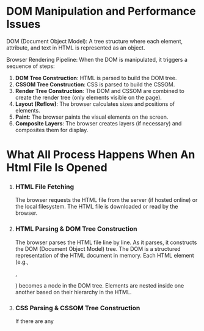 # DOM Manipulation and Performance Issues

DOM (Document Object Model): A tree structure where each element, attribute, and text in HTML is represented as an object.

Browser Rendering Pipeline: When the DOM is manipulated, it triggers a sequence of steps:

1. **DOM Tree Construction**: HTML is parsed to build the DOM tree.
2. **CSSOM Tree Construction**: CSS is parsed to build the CSSOM.
3. **Render Tree Construction**: The DOM and CSSOM are combined to create the render tree (only elements visible on the page).
4. **Layout (Reflow)**: The browser calculates sizes and positions of elements.
5. **Paint**: The browser paints the visual elements on the screen.
6. **Composite Layers**: The browser creates layers (if necessary) and composites them for display.

# What All Process Happens When An Html File Is Opened

1. ### HTML File Fetching

   The browser requests the HTML file from the server (if hosted online) or the local filesystem.
   The HTML file is downloaded or read by the browser.

2. ### HTML Parsing & DOM Tree Construction

   The browser parses the HTML file line by line.
   As it parses, it constructs the DOM (Document Object Model) tree. The DOM is a structured representation of the HTML document in memory.
   Each HTML element (e.g., <div>, <p>) becomes a node in the DOM tree.
   Elements are nested inside one another based on their hierarchy in the HTML.

3. ### CSS Parsing & CSSOM Tree Construction

   If there are any <style> tags or external CSS files linked, the browser fetches and parses the CSS.
   The parsed CSS is used to create the CSSOM (CSS Object Model), a tree structure similar to the DOM but for styles.
   CSS rules are matched to corresponding DOM elements.

4. ### Render Tree Construction

   The browser combines the DOM and CSSOM to create the Render Tree.
   The render tree contains only the nodes that need to be rendered on the screen (e.g., elements with display: none are excluded).
   It associates visual information (like dimensions, color) with DOM nodes.

5. ### Layout (Reflow)

   The browser calculates the positions and sizes of all elements in the render tree.
   This is called layout or reflow.
   It ensures elements are placed correctly according to their styles (e.g., width, height, margin, etc.).

6. ### Paint

   Once the layout is calculated, the browser paints the pixels for each visible element on the screen.
   This is when actual content like text, images, and borders get drawn.

7. ### #Composite Layers

   If the page has complex elements (e.g., animations, 3D transforms), the browser creates layers for those parts.
   These layers are composited together to produce the final rendered page.

Once all these steps are complete, the web page becomes visible to you.

## Performance Cost:

Even small DOM changes can trigger expensive operations like reflow and repaint.

**Reflow**: A change in element size, position, or visibility can affect the layout of the entire page.
**Repaint**: Changes to appearance (like color or text) require redrawing the affected part of the page.

In large, complex web pages, frequent updates to the DOM can lead to performance bottlenecks due to excessive reflows and repaints.

## What All Process Happend for Different Changes

1. ### DOM Manipulation

Changes to the structure or content of the DOM (e.g., adding, removing, or modifying elements).

Example Change:

Adding a new <div> element to the DOM using JavaScript:

```javascript
const newDiv = document.createElement("div");
document.body.appendChild(newDiv);
```

**Processes Triggered:**

- DOM Tree Update:
  The DOM tree gets updated to reflect the addition of the new element.

- Layout (Reflow):
  Since the structure has changed, the browser needs to recalculate the layout of the entire page, determining the new positions and sizes of elements. This is known as reflow.

- Paint:
  After the layout is recalculated, the browser paints the newly added element on the screen.

- Composite Layers (if needed):
  If the change involves complex transformations or animations, the browser may create additional composite layers.

2. ### Style Changes (CSS or Inline Styles)

Changes to the appearance of elements without modifying the DOM structure (e.g., changing the color, width, background).

Example Change:

Changing the background color of an element:

```javascript
const element = document.getElementById("myElement");
element.style.backgroundColor = "blue";
```

**Processes Triggered:**

- CSSOM Update:
  If the style change affects CSS rules, the CSSOM is updated.

- Layout (Reflow) (Sometimes):
  If the style change affects the size or position of elements (e.g., width, height, margin), the browser needs to reflow and recalculate the layout. For example, increasing the width of an element triggers a reflow.

- Paint:
  The browser paints the changes (e.g., the new background color).

No Composite Layers (unless there are complex visual effects involved).

3. ### Visual or Graphical Changes (No Layout Impact)

Some changes only affect the visual appearance of an element but don’t require recalculating layout positions (e.g., changing color, opacity, transform, box-shadow).

Example Change:

Changing the opacity of an element:

```javascript
const element = document.getElementById("myElement");
element.style.opacity = 0.5;
```

**Processes Triggered:**

- Paint:
  Since there’s no structural change to the DOM or layout, the browser only needs to repaint the element with the new visual style (e.g., semi-transparent appearance).

- No Reflow:
  Reflow isn’t required because the element’s size and position remain the same.

- Composite Layers:
  For properties like opacity, transform, or box-shadow, the browser often handles these using separate composite layers for better performance.

4. ### Content Changes (Text or Media)

Modifying the content of an element (e.g., changing text, updating an image source).

Example Change:

Changing the text of a paragraph element:

```javascript
const element = document.getElementById("myElement");
element.textContent = "New text content";
```

**Processes Triggered:**

- DOM Tree Update:
  The content within the node is updated in the DOM tree.

- Layout (Reflow) (Sometimes):
  If the new content changes the size of the element (e.g., longer text), the layout needs to be recalculated (reflow).

- Paint:
  The browser paints the updated content on the screen.

5. ### User-Triggered Changes (e.g., Input Fields, Scrolling)

   Changes caused by user interaction (e.g., typing in a text field, scrolling the page).

Example Change:

    A user types into an input field.

**Processes Triggered:**

    * DOM Tree Update (if necessary):
        If the content of the input field needs to be stored in the DOM, it may trigger an update.

    * No Layout (for text input):
        In most cases, typing in an input field doesn’t affect the layout unless the input box resizes.

    * Repaint (if necessary):
        The browser may repaint the updated content, especially in cases where the field visually changes (e.g., the cursor moves, characters are displayed).

# Wha is React?

An open source library for building user interfaces. React has a rich ecosystem and plays really well with other libraries and is more than well capable to build full filled libraries. IT is a project created and maintained by facebook.

Reach has a component based architecture. This lets you break down your application into small enacapsulated part which can then be composed to make more complex UI's.

**React is declarative** - Tell react what you want and React will build the actul UI

React can integrate with any of the application. A portion or complete or even an entire application itself.

## Components

A component represent a part of the user interface. Components are reusable. A component can have nested components.

### Component Types

Two types of component types

1. **Stateless Functional Component**

Functional components are literally JS functions. They return HTML which describes UI. Functinal components can ooptionally recieve an object of properties(props).

Eg:-

```jsx
function Welcome(props) {
  return <h1>Hello {props}</h1>;
}
////////////////////////////////////

const Welcome = () => <h1>Hello Vishwas</h1>;
```

2. **Stateful Class Component**

Class components are regular ES6 classes that extend the component class from the react library. They must contain a render method which inturn return HTML. Similar to functional componen class component can optionally recieve properties(props).

A class component can also maintain private internal state. In simple terms it can maintain some information which is private to that component and use that information to describe that component.

# Functional vs Class components

### Functional | Class

                                   |

- Simple functions | \* More feature rich
- Use Func components as much as | _ Miantain their own private data
  | which is state.
  possible | _ Complex UI logic
- Absenece of this keyword is an | _ Provide lifecycle hooks
  advantage | _ Stateful/ Smart/ Container
  | components
- Need to think of solution without|
  using state |
- Mainly responsible for the UI |

Eg:-

```jsx
class Welcome extends React.component {
  render() {
    return <h1>Hello, {this.props.name}</h1>;
  }
}
```

# What Happens When React Is Introduced

React introduces a layer of abstraction over the traditional DOM with concepts like the **Virtual DOM** and **React components**.

1. ### React Application Initialization

When you run a React app, the browser loads the HTML file (usually index.html), which has a root <div> element like:

```html
<div id="root"></div>
```

React’s JavaScript (usually index.js or app.js) is executed, which mounts the React components onto this root element.

2. ### Virtual DOM Creation (React Elements)

When a React component is rendered, it uses React.createElement (or JSX) to create a Virtual DOM representation.

React components return React Elements, which are lightweight, JavaScript objects representing the DOM structure in memory (virtual DOM). These objects contain:
Type of the element (e.g., 'div', 'h1').
Properties (e.g., attributes like className, id).
Children (nested elements or components).

**Example of React Element creation:**

```javascript
React.createElement("h1", null, "Hello World");
```

When JSX is used, it gets compiled into React.createElement calls behind the scenes.

3. ### Initial Virtual DOM Comparison

- React uses a Virtual DOM to keep track of changes in the UI.

- At first, React builds an initial Virtual DOM representation of your component tree.

- Nothing is rendered on the screen yet, as the Virtual DOM is just an in-memory structure.

4. ### Reconciliation: Diffing Virtual DOM with the Real DOM

- React compares the initial Virtual DOM with the real DOM.

  - Since this is the first render, the real DOM is empty (except the root <div id="root">), so React calculates what needs to be updated.

- React identifies that the real DOM needs to be populated with the elements described in the Virtual DOM.

5. ### Real DOM Update

- React then updates the real DOM based on the Virtual DOM.

  - React performs minimal operations on the real DOM, only rendering what’s necessary.

- The real DOM is now updated with the elements, and they are visible on the screen.

6. ### React State and Props Changes (Subsequent Renders)

- React components are dynamic because of state and props.

- When a component’s state or props change (e.g., due to user interaction, API calls), React re-renders that component.

**Here’s how React handles the changes:**

7. ### New Virtual DOM Creation

- Whenever a change occurs in the application, React creates a new Virtual DOM.

- React components re-run, producing an updated Virtual DOM structure.

8. ### Virtual DOM Diffing (Reconciliation)

- React compares the new Virtual DOM with the previous Virtual DOM.
- This process is called reconciliation.
  - It uses a diffing algorithm to identify which parts of the Virtual DOM have changed.

9. ### Batching and Efficient DOM Updates

- React batches changes to minimize updates to the real DOM.

- After diffing, React only updates the changed parts of the real DOM, instead of re-rendering the entire page.

  - This optimizes performance by avoiding unnecessary reflows and repaints.

10. ### Real DOM Update (Minimal)

- React then applies the minimal changes to the real DOM.

  - It might add, remove, or update specific DOM elements based on the new Virtual DOM.

11. ### React Component Lifecycle Methods

- During these updates, React invokes specific lifecycle methods (for class components) or hooks (for functional components with `useEffect`, `useState`) at different points in the render cycle.

  - For example, `componentDidMount` is called after the component is mounted, and `componentDidUpdate` is called after re-render.

# Virtual DOM and Performance Optimization

**Virtual DOM**: An in-memory representation of the real DOM used by frameworks like React to optimize performance.

## How It Works:

React updates the Virtual DOM first (in memory).
A **diffing algorithm** compares the old Virtual DOM with the new one to find the minimal set of changes.

Only the identified changes are applied to the real DOM.
Benefits:

Batching Updates: React batches multiple changes and applies them in a single operation, reducing the frequency of reflows and repaints.

**Efficient Diffing**: React updates only the parts of the DOM that actually changed.
Avoids Unnecessary DOM Manipulation: Changes happen in the Virtual DOM, limiting interaction with the real DOM.

# Virtual DOM in Practice

**In-memory Updates**: Instead of directly modifying the real DOM, React makes changes in memory first.
**Selective Updates**: Only the parts of the UI that are affected by changes are updated, not the entire DOM.
**Minimal Reflows/Repaints**: By avoiding frequent real DOM updates, React reduces the scope and number of layout recalculations and repaints.
**Reduced Complexity**: Virtual DOM is lightweight and much faster to manipulate compared to the real DOM.

## How Virtual DOM Solves Performance Issues

**Minimized DOM Interactions**: Directly manipulating the real DOM triggers expensive operations, but with the Virtual DOM, updates occur in memory first.
**Batching and Diffing**: Multiple updates are batched and then selectively applied, limiting the scope of reflows and repaints.
**Avoids Full Reflows**: React’s diffing algorithm identifies the exact changes and updates only those, avoiding recalculating layout for large portions of the page.
**Layered Optimization**: Modern browsers optimize rendering by splitting complex elements into layers. React minimizes the work needed to update these layers.

# Virtual DOM

Virtual DOM is a lightweight, in-memory representation of the real DOM.It is used by frameworks like React(and other libraries like vue.js) to optimize UI updates and improve performance. Instead of directly manipulating the real DOM, changes are made in the Virtual DOM first, avoiding costly operations like reflows and repaints.

## Key features

1. The Virtual DOM is a lightweight, in-memory copy of the actual DOM. It allows React to update the UI in memory first, rather than making changes directly to the real DOM every time something changes.

# Creating and nesting components

React apps are made out of **components**. A component is a piece of the UI (user interface) that has its own logic and appearance. A component can be as small as a button, or as large as an entire page.

**React components are JavaScript functions that return markup**

```jsx
function MyButton() {
  return <button>I'm a button </button>;
}
```

The component `MyButton` can nest it into another component:

```jsx
export default function MyApp() {
  return (
    <div>
      <h1>Welcome to my app</h1>
      <MyButton />
    </div>
  );
}
```

Note that react component(<MyButton />) always starts with a capital letter while html tags should be lower case.

# Writing markup with JSX

The markup syntax you’ve seen above is called JSX. It is optional, but most React projects use JSX for its convenience.

JSX is stricter than HTML. You have to close tags like <br />. Your component also can’t return multiple JSX tags. You have to wrap them into a shared parent, like a <div>...</div> or an empty <>...</> wrapper:

```jsx
function AboutPage() {
  return (
    <>
      <h1>About</h1>
      <p>
        Hello there.
        <br />
        How do you do?
      </p>
    </>
  );
}
```

# Adding Styles

In React, you specify a CSS class with `className`. It works the same way as the HTML `class` attribute

```jsx
<img className="avatar" />
```

in css file

```css
/* In your CSS */
.avatar {
  border-radius: 50%;
}
```

# Displaying data

JSX lets you put markup into JavaScript. Curly braces let you “escape back” into JavaScript so that you can embed some variable from your code and display it to the user. For example, this will display `user.name`

```jsx
return <h1>{user.name}</h1>;
```

A more complex expression inside the jsx curly braces like string concatenation:

```jsx
const user = {
  name: "Hedy Lmarr",
  imageUrl: "https://i.imgur.com/yXOvdOSs.jpg",
  imageSize: 90,
};

export default function Profile() {
  return (
    <>
      <h1>{user.name}</h1>
      <img
        className="avatar"
        src={user.imageUrl}
        alt={"Photo of" + user.name}
        style={{
          width: user.imageSize,
          height: user.imageSize,
        }}
      />
    </>
  );
}
```

# Responding to events

You can respond to events by declaring event handler functions inside your components:

```jsx
function MyButton() {
  function handleClick() {
    alert("You clicked me!");
  }

  return <button onClick={handleClick}>Click me</button>;
}
```

Notice how `onClick={handleClick}` has no parentheses at the end! Do not call the event handler function: you only need to pass it down. React will call your event handler when the user clicks the button.

# Updating the screen

Often, you’ll want your component to “remember” some information and display it. For example, maybe you want to count the number of times a button is clicked. To do this, add state to your component.

First, import `useState` from React:

```jsx
import { useState } from "react";
```

Now you can declare a state variable inside your component:

```jsx
function MyButton() {
  const [count, setCount] = useState(0);
  // ...
```

You’ll get two things from `useState`: the current state (`count`), and the function that lets you update it (`setCount`). You can give them any names, but the convention is to write `[something, setSomething]`.

The first time the button is displayed, `count` will be `0` because you passed 0 to `useState()`. When you want to change state, call `setCount()` and pass the new value to it. Clicking this button will increment the counter:

```jsx
function MyButton() {
  const [count, setCount] = useState(0);

  function handleClick() {
    setCount(count + 1);
  }

  return <button onClick={handleClick}>Clicked {count} times</button>;
}
```

React will call your component function again. This time, count will be 1. Then it will be 2. And so on.

**If you render the same component multiple times, each will get its own state. **

# Using Hooks

Functions starting with `use` are called Hooks. `useState` is a built-in Hook provided by React.

# JSX

JSX (JavaScript XML) is a syntax extension for JavaScript that allows you to write HTML-like code directly within JavaScript. It’s commonly used in React to describe what the UI should look like. SX is not required in React, but it makes it easier to visualize and structure the component tree in a more readable way.

Like this:

```jsx
const element = <h1>Hello, World!</h1>;
```

This is tranformed by Babel (or another compiler) into standard JS calls. JSX isn't a string or HTML—it produces React elements, which are plain JavaScript objects that React uses to build the actual DOM.

```
const element = React.createElement('h1', null, 'Hello, World!');
```

### Using React without JSX:

Each JSX element is a syntactic sugar for calling React.createElement. THat is you can write your components entirely in JavaScript without JSX:

```jsx
function MyComponent() {
  return React.createElement(
    "div",
    null,
    React.createElement("h1", null, "Welcome to React!"),
    React.createElement("p", null, "This is a component.")
  );
}
```

React.createElement("html tag", properties, child elemment)

Here React.createElement takes the arguments:

1. A string which specifies the Html tag to be rendered
2. Optional properties - object of key value pairs that will be applied to the element. Basicaly atributes for the element given inside an object. Unknown properties are ignored.
3. Child element

## Returning multiple JSX elements

If you're returning multiple JSX elements, they must be wrapped inside a parent element (like a <div>, <section>, or <Fragment>).

```jsx
return (
  <div>
    <h1>Hello, World!</h1>
    <p>This is JSX.</p>
  </div>
);
```

Alternatively, you can use <React.Fragment>...</> or <>...</> to avoid unnecessary wrapper elements(like the div here).

### differences provided by JSX

class -> className
for -> htmlFor
camelCase property naming convention

- onclick -> onClick
- tabindex -> tabIndex

# How JSX is Compiled

JSX is not valid JavaScript, so it needs to be transpiled into regular JavaScript before the browser can understand it.

Here's the steps:

1. **The JSX you write in your code**

Your code:

```jsx
const element = <h1>Hello, World!</h1>;
```

2. **Babel Transpilation**

Before the browser can understand JSX, a tool like Babel is used to transpile it into regular JavaScript.

It converts the above JSX elements into somthing like this:

```jsx
const element = React.createElement("h1", null, "Hello, World!");
```

The `React.createElement()` function is called to describe what the UI should look like. It creates a plain JavaScript object representing the element.

3. **JavaScript Execution**

The browser runs this JavaScript code, and React uses this information to build the **Virtual DOM** (Not familiar? Read about virtual dom above).

4. **React.createElement():**

Every JSX element gets compiled to a **React.createElement()** call. For example:

```jsx
<div>
  <h1>Hello</h1>
  <p>World</p>
</div>
```

which get's transpiled into:

```jsx
React.createElement(
  "div",
  null,
  React.createElement("h1", null, "Hello"),
  React.createElement("p", null, "World")
);
```

Here createElement function typically takes three arguments:-

`type` - type of element or component you want to create.

`props` - An object representing any attributes or properites you want to set on element (eg:- **className**, **onClick**, etc). **null** meaning there are no propes.

`children` - Content inside the element, which could be a text, other elements or an array of elements

The `createElement` function returns a plain JavaScript object that represents a React element. This object contains information about the element type, any props (attributes), and its children

```jsx
{
  type: 'h1',
  props: {
    children: 'Hello, World!'
  },
  key: null,
  ref: null
}
```

`type`: `'h1'` — The type of the DOM element to be created.

`props`: `{ children: 'Hello, World!' }` — Since there are no props passed (the second argument is `null`), React creates a default `props` object, with a `children` property set to `'Hello, World!'`.

`key` and `ref`: These are special properties used by React internally for managing lists of elements and component references. In this simple example, they are null.

### More consice example with multiple child elements

```jsx
React.createElement(
  "div",
  null,
  React.createElement("h1", null, "Hello"),
  React.createElement("p", null, "World")
);
```

which creates the following React element object:

```jsx
{
  type: 'div',
  props: {
    children: [
      {
        type: 'h1',
        props: { children: 'Hello' },
        key: null,
        ref: null
      },
      {
        type: 'p',
        props: { children: 'World' },
        key: null,
        ref: null
      }
    ]
  },
  key: null,
  ref: null
}
```

After `React.createElement()` builds this JavaScript object, React uses it internally during the rendering process to construct the **Virtual DOM**.

This object is **not the actual DOM node**, it’s just a **description** of what the DOM should look like (a **virtual representation**).

### What Does React Do with This Object?

1. **Virtual DOM Creation**:

The object returned by `React.createElement()` becomes part of React's **Virtual DOM**, a lightweight copy of the actual DOM that React maintains in memory.

This Virtual DOM is just JavaScript objects representing the structure of your UI.

2. **Reconciliation and Diffing**:

React uses the Virtual DOM to compare with previous versions of the UI. It determines what has changed by "diffing"(an algorith) the new Virtual DOM against the previous one.

3. **Updating the Real DOM**:

After React figures out the minimal changes needed (based on the Virtual DOM diffing), it efficiently updates the real DOM by making only the necessary changes.

# React's Rendering Process

Once the JavaScript (including the JSX-compiled code) is running, here's how React builds and updates the UI.

1. **Initial Rendering**

When react renders a component for the first time, it runs the components `render()` fundtion (or in function components, it just calls the function). Inside the render react returns a **React element**(a plain js object) describing what the DOM should look like. React builds the **Virtual DOM** based on these React elements.

2. **Virtual DOM**

React doesn't manipulate the real DOM directly because real DOM operations are expensive so it creattes a lighhtweight virtual copy of the real DOM in memory, where it keeps track of ehat the UI should look like.

3. **React DOM and React Fiber**

Reactt uses a system called **React Fiber**, an internal mechanism that manages the rendering updates. Fiber allows React to break rendering work into units, making update more efficient. When changes occur React compares the new Virtual DOM with the previous one. This is called **reconciliation**. It figues out the minimal set of changes needed to update the actual DOM by **diffing** the virtual DOM trees.

4. **Diffing Algorithm**

An efficient algorithm to compare the new Virtual DOM with the old one. This a;gortihm identifies changes and only update those parts in the real DOM. This avoids the need to ew-render the entire document, whch is inefficient.

5. **Real DOM Update**

React finds the minimal changes and update the real DOM
eg: if only one text node in a large list of elements changes, React will only update that specific text node, not the entire list.

6. **Commit Phase**

Once React has figured out which changes to make, it batches these updates and applies them to the real DOM during the `commit phase`. This is when the browser's `reflow` and `repaint` processes occur.

## Breifing on How React Builds the DOM

- JSX is compiled by Babel into React.`createElement()` calls.

- React creates a **Virtual DOM** from these calls.

- When updates happen (via state changes, prop updates, etc.), React uses a **diffing algorithm** to compare the new Virtual DOM with the old one.

- Only the necessary updates are applied to the real DOM, reducing the performance overhead.

- The Virtual DOM and React’s reconciliation process make updates faster and more efficient than direct DOM manipulation in vanilla JavaScript.

By handling DOM updates this way, React offers significant performance advantages, especially for **dynamic, complex user interfaces**.

# Webpack

Webpack is a powerful and popular module bundler for JavaScript applications. It takes various modules and assets (JavaScript, CSS, images, fonts, etc.) and combines them into one or more bundled files (or "chunks"). Webpack helps manage dependencies and optimizes the project for production by creating smaller, faster, and more efficient files.
React apps often use a lot of JavaScript modules, including custom components, libraries, and third-party dependencies. Each of these is typically written in separate files. Webpack bundles all of these modules together into one or more files that can be efficiently served to the browser.

**Without Webpack**: You would have to manually manage and load all the JavaScript files individually in the correct order, which is inefficient.

**With Webpack**: It intelligently bundles everything into as few files as possible to minimize HTTP requests, reducing load times.

# Commonly used library in React

## 1. Lodash

**Lodash** is a popular JavaScript utility library that provides a wide variety of functions to simplify common programming tasks such as array manipulation, object manipulation, and data transformation.

## 2. Axios

Axios is a promise-based HTTP client for JavaScript, which makes it easier to send requests to a server (e.g., GET, POST, PUT, DELETE) and handle the responses. It works both in the browser and Node.js, making it highly versatile.

Axios is popular in **React** for making API requests because it simplifies managing asynchronous operations, includes useful default configurations, and can be used with `useEffect` to fetch data in functional components.

## 3. Moment.js

Handle complex route structures with nested routes, rendering child routes within parent components.

**Moment.js** is a JavaScript library for parsing, validating, manipulating, and formatting dates and times. Although it is no longer under active development, it remains widely used in legacy codebases.

## 4. React Router

**React Router** is the standard routing library for React applications. It allows developers to create dynamic, single-page applications (SPAs) with multiple views, enabling navigation between components without reloading the page.

### Some features

- **Declarative Routing**: Define routes and the components associated with each route using JSX.

- **Nested Routes**: Handle complex route structures with nested routes, rendering child routes within parent components.

- **Dynamic Routing**: Supports URL parameters and dynamic routes for building more interactive and flexible navigation.

- **Hooks Support**: `useNavigate`, `useParams`, and `useLocation` hooks provide powerful access to navigation, route parameters, and URL details.

```jsx
import { BrowserRouter as Router, Routes, Route } from "react-router-dom";

function App() {
  return (
    <Router>
      <Routes>
        <Route path="/" element={<Home />} />
        <Route path="/about" element={<About />} />
        <Route path="/profile/:id" element={<UserProfile />} />{" "}
        {/* Dynamic Route */}
      </Routes>
    </Router>
  );
}
```

**State management: React state management is the process of managing a React component's state, which determines how the component appears and behaves. The component's current state is represented by the React state, which is subject to change over time because of user input, network requests, or other events.**

## 5. Redux / Zustand / Recoil

State management libraries are often needed in large React applications to manage global state. Here are a few common ones:

- **Redux**: A widely used state management library that helps manage complex state across large applications. It uses a single global store, with reducers and actions to update the state. Redux is powerful but can be overly complex for small apps.
  **Redux Toolkit**: A more modern and simplified approach to Redux, which includes built-in utilities like `createSlice`, `configureStore`, and `createAsyncThunk` to make the Redux process more efficient and developer-friendly.

**Zustand**: A lightweight and simple state management library that's gaining popularity for being easy to set up. It's more minimalistic than Redux but still effective for managing global state in React apps.

**Recoil**: A state management library developed by Facebook for React, offering a more flexible and granular approach to state compared to Redux. It integrates well with hooks and provides better support for managing asynchronous data.

```jsx
// Redux example

// Define a slice in Redux Toolkit
import { createSlice } from "@reduxjs/toolkit";

const counterSlice = createSlice({
  name: "counter",
  initialState: 0,
  reducers: {
    increment: (state) => state + 1,
    decrement: (state) => state - 1,
  },
});

export const { increment, decrement } = counterSlice.actions;
export default counterSlice.reducer;
```

## 6. Formik / React Hook Form

These libraries help with form management, validation, and handling form submissions in React apps.

- **Formik**: A popular library for building forms in React. It simplifies form validation, submission, and managing form state (e.g., touched fields, errors).

- **React Hook Form**: A lightweight form library that uses React hooks (`useForm`) to manage form states and validations. It’s praised for its minimalistic approach and fast performance.

```jsx
// with react hook

import { useForm } from "react-hook-form";

function MyForm() {
  const {
    register,
    handleSubmit,
    formState: { errors },
  } = useForm();

  const onSubmit = (data) => {
    console.log(data);
  };

  return (
    <form onSubmit={handleSubmit(onSubmit)}>
      <input {...register("name", { required: true })} />
      {errors.name && <span>This field is required</span>}
      <button type="submit">Submit</button>
    </form>
  );
}
```

## 7. Styled Components

**Styled Components** is a CSS-in-JS library that allows developers to write CSS code inside JavaScript components in a scoped and modular way. It enables dynamic styling and theming without relying on external stylesheets.

## 8. Jest and React Testing Library

Jest is a popular testing framework for JavaScript, and React Testing Library is built specifically to test React components. Together, they simplify writing unit and integration tests for React applications.

## 9. Framer Motion

Framer Motion is an animation library for React that makes it easy to animate components with fluid and customizable animations. It provides a declarative way to handle animations using props, and it integrates seamlessly with React’s JSX syntax.

## 10. SWR / React Query

These are data-fetching libraries designed to manage server state in React.

- **SWR**: A library developed by Vercel for remote data fetching. SWR stands for “stale-while-revalidate,” a cache invalidation strategy that allows fetching data while keeping the old one until the new data arrives.

- **React Query**: A robust data-fetching library that handles caching, synchronization, and background fetching, making it easier to work with server-side state.

# CLASS IN JS

In JavaScript, a class is a blueprint for creating objects with shared properties and methods. It allows you to define the structure and behavior of objects in a more organized and reusable way. class syntax was introduced in ES6 (ECMAScript 2015) and provides a cleaner, more intuitive way to implement object-oriented programming (OOP) principles.

### Key Uses of Classes in JS

1. **Object-Oriented Programming (OOP)**: Classes are foundational to object-oriented programming, which organizes code around objects, each representing a real-world entity or concept. By defining classes, you can create objects that encapsulate data (properties) and behavior (methods).

2. **Encapsulation**: A class allows you to bundle data and behavior into a single unit. This encapsulation makes it easier to manage the complexity of larger programs by keeping related functionality together.

```js
class Person {
  constructor(name, age) {
    this.name = name;
    this.age = age;
  }

  greet() {
    console.log(`Hello, my name is ${this.name}.`);
  }
}

const person1 = new Person("John", 30);
person1.greet(); // "Hello, my name is John."
```

3. **Inheritance**: Classes support inheritance, allowing you to create new classes based on existing ones. This is useful for creating more specific types of objects while reusing common functionality from a parent class.

```js
class Animal {
  constructor(name) {
    this.name = name;
  }

  speak() {
    console.log(`${this.name} makes a sound.`);
  }
}

class Dog extends Animal {
  speak() {
    console.log(`${this.name} barks.`);
  }
}

const dog = new Dog("Buddy");
dog.speak(); // "Buddy barks."
```

4. **Reusability**: Classes provide a way to define reusable structures. You can create multiple instances (objects) of a class, each with its own specific data, while sharing the same methods. This promotes code reuse and consistency.

```js
const person2 = new Person("Alice", 25);
const person3 = new Person("Bob", 40);

person2.greet(); // "Hello, my name is Alice."
person3.greet(); // "Hello, my name is Bob."
```

5. **Constructor Function Replacement**: Before ES6, JavaScript developers used constructor functions and prototypes for creating objects and inheritance. Classes provide a more straightforward and readable syntax for these concepts, but under the hood, they still use prototypes.

```js
// Pre-ES6 constructor function
function Car(model) {
  this.model = model;
}

Car.prototype.drive = function () {
  console.log(`${this.model} is driving.`);
};

const car1 = new Car("Tesla");
car1.drive(); // "Tesla is driving."
```

**The above example can be written using ES6 classes:**

```js
class Car {
  constructor(model) {
    this.model = model;
  }

  drive() {
    console.log(`${this.model} is driving.`);
  }
}

const car1 = new Car("Tesla");
car1.drive(); // "Tesla is driving."
```

6. **Static Methods**: Classes can define static methods, which are called on the class itself rather than on instances of the class. These are useful for utility functions that don’t need to interact with the instance's properties.

```js
class MathUtility {
  static add(a, b) {
    return a + b;
  }
}

console.log(MathUtility.add(5, 3)); // 8
```

7. **Getters and Setters**: JavaScript classes support getters and setters, which allow you to define custom behavior when accessing or modifying a property. This can be useful for validation or computed properties.

```js
class Rectangle {
  constructor(width, height) {
    this.width = width;
    this.height = height;
  }

  get area() {
    return this.width * this.height;
  }

  set width(value) {
    if (value <= 0) {
      console.log("Width must be greater than zero.");
    } else {
      this._width = value;
    }
  }

  get width() {
    return this._width;
  }
}

const rect = new Rectangle(5, 10);
console.log(rect.area); // 50
rect.width = -3; // "Width must be greater than zero."
```

# STATE

State is an object privately maintained in a component. State can influence what is rendered in browser. State can be changed within a component.

When using setState:

- Always make use of setState and never modify the state directly
- Code has to b executed after the statehas been updated? Place that code in the callback function which is the second argument to the setState method.
- When you have to update state based on the previous state value, pass in a function as an argument instead of the regular object.

**Old Method to set state:**

```jsx
import { Component } from "react";

class Message extends Component {
  constructor() {
    super();
    this.state = {
      message: "Welcome visitor",
    };
  }

  changeMessage() {
    this.setState({
      message: "Thank you for clicking",
    });
  }
  render() {
    return (
      <>
        <h1>{this.state.message}</h1>
        <button onClick={() => this.changeMessage()}>click me</button>
      </>
    );
  }
}

function App() {
  return (
    <div className="App">
      <Message />
    </div>
  );
}

export default App;
```

**Counter example:-**

```jsx
import React, { Component } from "react";

class Counter extends Component {
  constructor() {
    super();
    this.state = {
      count: 0,
    };
  }
  increment() {
    // this.setState(
    //   {
    //     count: this.state.count + 1,
    //   },
    //   () => {
    //     console.log(this.state.count); // This properly shows the updated value
    //   }
    // );
    // console.log(this.state.count); // This shows the value before the state value is set

    this.setState(
      (prevState, props) => ({
        count: prevState.count + 1,
      }),
      () => {
        console.log("Properly increase the value", this.state.count);
      }
    );
  }

  incrementFive() {
    this.increment();
    this.increment();
    this.increment();
    this.increment();
    this.increment();
  }

  render() {
    return (
      <div>
        <h1>Count - {this.state.count}</h1>
        <button onClick={() => this.increment()}>add</button>
        <button onClick={() => this.incrementFive()}>add 5</button>
      </div>
    );
  }
}

export default Counter;
```

# PROPS vs STATE

- Props gets passed to the component whereas state is managed within the component
- Props is passed form functional pararmeters while state are variables declared in the function body
- Props are immutable while state can be changed
- How both is used in
  - In functional components - Props: props - state: useState Hook
  - In class components - Props: this.props - state: this.state

# Binding Event Handler (class components)

The reason why we bind event handlers is because of how this keyword works in JS. In class components, the value of `this` in a method like `clickHandler` might not automatically refer to the component instance unless you bind it. If you don't bind `this`, `clickHandler` won't have the correct context when called as an event handler.

An example without binding

```js
import React, { Component } from "react";

class EventBind extends Component {
  constructor(props) {
    super(props);
    this.state = {
      message: "Hello",
    };
  }

  clickHandler() {
    this.setState({
      message: "Goodbye",
    });
  }

  render() {
    return (
      <div>
        <div>{this.state.message}</div>
        <button onClick={this.clickHandler}>Click</button> // when button is clicked
        it shows error saying this is undefined
      </div>
    );
  }
}
```

**First approach** is that it can be mitigated by binding the this keyword

```js
....
<button onClick={this.clickHandler.bind(this)}>Click</button>

....

```

Even though this works fine it causes every update to the component to re-render. This inturn will generate a brand new event handler on every render. It could be severe on large applications and component that contains nested children.

**The second approach** is to use arrow functions in the render method

```js
....
<button onClick={() => this.clickHandler()}>Click</button>

....

```

**Third approach** is the most used and the approach used in the official react documentation.

This approach deals with binding the event handler in the constructor as opposed to binding in the render method.

```js
....
constructor(props) {
    super(props);
    this.state = {
      message: "Hello",
    };

    this.clickHandler = this.clickHandler.bind(this);
  }

  clickHandler() {
    this.setState({
      message: "Goodbye",
    });
  }

....

<button onClick>{this.clickHandler}>Click</button>

```

**Final approach** is to use arrow function as a class property

```js
clickHandler = () => {
  this.setState({
    message: "Goodbye",
  });
};
```

# Methods as Props (Child component to parent component)

We use props for this. We pass in reference to a method as props to the child component.

**Parent Component**:

```js
import React, { Component } from "react";
import ChildComponent from "./ChildComponent";

export class ParentComponent extends Component {
  constructor(props) {
    super(props);

    this.state = {
      parentName: "Parent",
    };

    this.greetParent = this.greetParent.bind(this);
  }

  greetParent(childName) {
    alert(`Hello ${this.state.parentName} from ${childName}`);
  }
  render() {
    return (
      <div>
        <ChildComponent greetParent={this.greetParent} />
      </div>
    );
  }
}

export default ParentComponent;
```

**Child Component**

```js
import React from "rea ct";

function ChildComponent({ greetParent }) {
  return (
    <div>
      <button onClick={() => greetParent("child")}>GreetParent</button>
    </div>
  );
}

export default ChildComponent;
```

# Conditional Rendering

1. **if/else**

In React, you can use `if/else` statements to conditionally render different components or elements. However, you cannot directly use `if/else` inside JSX as JSX is only a syntactic sugar for function calls and object construction. Instead, you handle it before the `return` statement, or inside the render method of class components.

```jsx
function Greeting(props) {
  const isLoggedIn = props.isLoggedIn;

  if (isLoggedIn) {
    return <h1>Welcome back!</h1>;
  } else {
    return <h1>Please log in.</h1>;
  }
}

export default Greeting;
```

Useful for more complex conditional logic.

2. **Element variables**

You can use variables to store elements and conditionally assign them based on logic. Then, you can use that variable in the JSX.

```jsx
function Greeting(props) {
  const isLoggedIn = props.isLoggedIn;
  let message;

  if (isLoggedIn) {
    message = <h1>Welcome back!</h1>;
  } else {
    message = <h1>Please log in.</h1>;
  }

  return <div>{message}</div>;
}

export default Greeting;
```

3. **Ternary conditional operator**

The ternary operator is a more concise way to conditionally render elements. It works similarly to if/else but can be written inside the JSX itself. It's a single line, which makes it good for simpler conditions.

```jsx
function Greeting(props) {
  return (
    <div>
      {props.isLoggedIn ? <h1>Welcome back!</h1> : <h1>Please log in.</h1>}
    </div>
  );
}

export default Greeting;
```

Useful for simple conditinal rendering in a compact form. Typically used directly inside the JSX

4. **Short circuit operator**

The short-circuiting `&&` operator allows conditional rendering by only rendering an element if the condition is `true`. If the condition is `false`, React skips rendering the expression after `&&`.

```jsx
function Greeting(props) {
  return <div>{props.isLoggedIn && <h1>Welcome back!</h1>}</div>;
}

export default Greeting;
```

If props.isLoggedIn is true 'Welcome back!' is rendered otherwise nothing is rendered.

Useful for conditional rendering where only one outcome is needed (no else condition).

# Styling React Components

1. CSS stylesheets

You can style React components using traditional CSS stylesheets by importing the `.css` file into your component.

**How to use**:

- Create a regular CSS file.
- Import the CSS file into your component.
- Use the class names from the CSS file in your JSX elements.

CSS:

```css
/* styles.css */
.container {
  background-color: lightblue;
  padding: 20px;
}
```

JSX:

```jsx
// App.js
import "./styles.css";

function App() {
  return <div className="container">Hello, World!</div>;
}

export default App;
```

2. Inline styling

You can apply styles directly to elements using the style attribute, which accepts a JavaScript object. Each CSS property is written in camelCase.

**How to use:**

- Use the style attribute and pass an object.
- CamelCase is required for multi-word CSS properties (e.g., `backgroundColor` instead of `background-color`).

```jsx
function App() {
  const style = {
    backgroundColor: "lightblue",
    padding: "20px",
    color: "darkblue",
  };

  return <div style={style}>Hello, World!</div>;
}

export default App;
```

3. CSS Modules

CSS Modules allow you to scope your CSS to a particular component, preventing conflicts and ensuring that styles are applied only to the component where they are imported.

How to use:

- Create a CSS file with a `.module.css` extension.
- Import the CSS file as a module.
- Use the styles in the JSX by referencing the imported object.

CSS:

```css
/* styles.module.css */
.container {
  background-color: lightblue;
  padding: 20px;
}
```

JSX:

```jsx
import styles from "./styles.module.css";

function App() {
  return <div className={styles.container}>Hello, World!</div>;
}

export default App;
```

4. CSS in JS libraries

CSS-in-JS refers to a styling approach where CSS is written within JavaScript. Libraries like styled-components, Emotion, and JSS allow you to define your styles in JavaScript, offering features like dynamic styling based on props and scoped styles.

**How to use (example with styled-components):**

- Install the library (e.g., `npm install styled-components`).
- Use tagged template literals to define your styles inside your- JavaScript components.
- The styles are scoped to the component and can be dynamic based on props.

```jsx
import styled from "styled-components";

const Container = styled.div`
  background-color: lightblue;
  padding: 20px;
  color: ${(props) => (props.primary ? "white" : "darkblue")};
`;

function App() {
  return <Container primary>Hello, World!</Container>;
}

export default App;
```

# Form Handling (Controlled component)

In regular HTML for elements like input, text area etc are responsible on their own to handle the user input and update their respective values. But in react the form elements values are controlled by react. These are called **controlled components**.

So basically there are two types:

**Controlled and uncontrolled component**

1. A **controlled component** is a component where React controls and manages the state of the form elements. The form element's value is tied to the component's state, and any changes to the input are handled via event handlers that update the state. Here the input value is controlled by the state which is '**one-way data binding**'.

```jsx
import { useState } from "react";

function ControlledForm() {
  const [name, setName] = useState("");

  const handleChange = (e) => {
    setName(e.target.value); // Update state when input changes
  };

  const handleSubmit = (e) => {
    e.preventDefault();
    console.log(name);
  };

  return (
    <form onSubmit={handleSubmit}>
      <input type="text" value={name} onChange={handleChange} />
      <button type="submit">Submit</button>
    </form>
  );
}

export default ControlledForm;
```

Class example:

```jsx
import React, { Component } from "react";

class Form extends Component {
  constructor(props) {
    super(props);

    this.state = {
      text: "",
      comment: "",
      option: "React",
    };
  }

  handleUsernameChange = (event) => {
    this.setState({
      text: event.target.value,
    });
  };

  handleUserComment = (event) => {
    this.setState({
      comment: event.target.value,
    });
  };

  handleUserSelect = (event) => {
    this.setState({
      option: event.target.value,
    });
  };

  handleOnSubmit = (event) => {
    event.preventDefault();
    alert(`${this.state.text} ${this.state.comment} ${this.state.option}`);
  };

  render() {
    return (
      <form onSubmit={this.handleOnSubmit}>
        <input
          type="text"
          value={this.state.text}
          onChange={this.handleUsernameChange}
        />
        <textarea
          value={this.state.comment}
          onChange={this.handleUserComment}
        ></textarea>
        <h1>{this.state.text}</h1>
        <h1>{this.state.comment}</h1>
        <select value={this.state.option} onChange={this.handleUserSelect}>
          <option>React</option>
          <option>Vue</option>
          <option>Angular</option>
        </select>
        <button>submit</button>
      </form>
    );
  }
}

export default Form;
```

2. An **uncontrolled component** allows the form element to maintain its own internal state. In this case, React does not control the input value; instead, the DOM handles it. To access the value of the input, you typically use a `ref` to directly read from the DOM.

```jsx
import { useRef } from "react";

function UncontrolledForm() {
  const inputRef = useRef(null);

  const handleSubmit = (e) => {
    e.preventDefault();
    console.log(inputRef.current.value); // Access the DOM value via the ref
  };

  return (
    <form onSubmit={handleSubmit}>
      <input type="text" ref={inputRef} />
      <button type="submit">Submit</button>
    </form>
  );
}

export default UncontrolledForm;
```

### When to Use Each:

Controlled Components:

- When you need to handle form input validation, enforce specific behaviors, or control the input in real-time.
- When you need to manage the form state across multiple fields in a consistent and predictable way.
- When you're working with larger forms where you need React to track the state of each field.

Uncontrolled Components:

- When you only need the form data at the time of submission, and real-time tracking or validation isn’t required.
- For simple forms where using state for every input might add unnecessary complexity.
- When you want to quickly prototype or work with legacy code where form state is already managed by the DOM.

# Lifecycle Methods

When we create a component the component goes through several stages in its lifecycle. React provides us with build in methods that we can override at particular stages in the lifecycle.

Lifecycle methods on a class component:

we can mainly classify the methods in four phases:

1. **Mounting** - Called when an instance of a component is being created and inserted into the DOM. During this phase we have four methods here:

- constructors
- static method `getDerivedStateFromProps`
- `render`
- `componentDidMount`

2. **Updating** - Called when a component is being re-rendered as a result of changes to either its props or state. During this phase we have five methods:

- static method `getDerivedStateFromProps`
- `shouldComponentUpdate`
- `render`
- `getSnapshotBeforeUpdate`
- `componentDidUpdate`

3. **Unmounting** - Called when a component is being removed from the DOM. During this phase we have only one method:

- `componentWillUnmount`

4. **Error handling** - Called when there is an error during rendering, in a lifecyle method, or in the constructor of any child component. For error handling we have two methods"

- static method `getDerivedStateFromError`
- `componentDidCatch`

## Mounting Lifecycle Methods

These are methods which are called when an instance of a component is being created and inserted into the DOM. The order in which they are invoked

1. **Constructor**

- A special function that will get called whenever a new component is created
- Perfect for initializing state or binding the event handlers to the class instance
- you should never cause side effects. eg: HTTP requests , or making AJAX calls within the constructor
- You have to call the special function called super(props).
- Constructor is the only place where you are expected to change the state by directly overwriting `this.state` fields. In ohter scenarios you use `this.setState`

2. **static getDerivedStateFromProps( props, state )**

- When the state of the component depends on changes in props over time. In this scenario it sets the state.
- Do not cause any side effects

3. **Render()**

- Only required method in a class component
- Reads props & state and return JSX
- Do not change state or interact with DOM or make AJAX calls
- Children components lifecycle methods are also executed

3. **ComponentDidMount()**

- Called only once in a components lifecycle and invoked immediately after a component and its children components have been rendered to the DOM

- Prefect place to cause side effects. eg: Interact with DOM, perform AJAX calls to load data, etc

Child component:

```jsx
import React, { Component } from "react";

class LifeCycleB extends Component {
  constructor(props) {
    super(props);

    this.state = {
      name: "kenneth",
    };
    console.log("LifecycleB constructor");
  }

  static getDerivedStateFromProps(props, state) {
    console.log("LifecycleB getDerivedFromStateProps");
    return null;
  }

  componentDidMount() {
    console.log("LifecycleB componentDidMount");
  }

  render() {
    console.log("LifecycleB render");
    return <div>Lifecycle B</div>;
  }
}

export default LifeCycleB;
```

Parent component:

```jsx
import React, { Component } from "react";
import LifeCycleB from "./LifecycleB";

class LifeCycleA extends Component {
  constructor(props) {
    super(props);

    this.state = {
      name: "kenneth",
    };
    console.log("LifecycleA constructor");
  }

  static getDerivedStateFromProps(props, state) {
    console.log("LifecycleA getDerivedFromStateProps");
    return null;
  }

  componentDidMount() {
    console.log("LifecycleA componentDidMount");
  }

  render() {
    console.log("LifecycleA render");
    return (
      <div>
        <div>Lifecycle A</div>
        <LifeCycleB />
      </div>
    );
  }
}

export default LifeCycleA;

// Expected output: -

// LifecycleA constructor
// LifecycleA getDerivedFromStateProps
// LifecycleA render
// LifecycleB constructor
// LifecycleB getDerivedFromStateProps
// LifecycleB render
// LifecycleB componentDidMount
// LifecycleA componentDidMount
```

## Updating Lifecycle Methods

1. **static getDerivedStateFromProps( props, state )**

- Called everytime a component is re-rendered
- When the state of the component depends on changes in props over time. In this scenario it sets the state.
- Do not cause any side effects

2. **shouldComponentUpdate(nextProps, nextState)** - rarely used

- Dictates if the component should re-render or not (prevent the default behaviour of re-render when the component state or prop changes ). In this method you can compare the existing props and state values with the next props and state values and return true or false to let react know whether the component should update or not
- basically used for performance optimization
- Do not cause side effects

3. **render()**

- Only required method in a class component
- Reads props & state and return JSX
- Do not change state or interact with DOM or make AJAX calls
- Children components lifecycle methods are also executed

4. **getSnapshotBeforeUpdate(prevProps, prevState)** - rarely used

- Called right before the changes from the virtual DOM are to be reflected in the DOM
- Capture some information from the DOM. eg: You can read a user's scroll position and after the update to maintain that scroll position by performing some calculations
- Will either return null or return a value. Returned value will be passed as the third parameter to the next method

5. **componentDidUpdate(prevProps, prevState, snapshot)**

- Called after the render is finished in the re-render cycles. Guaranteed to be called only once in eachh re-render cycles.
- Can cause side effects

eg:-
**Child component**

```jsx
import React, { Component } from "react";

class LifeCycleB extends Component {
  constructor(props) {
    super(props);

    this.state = {
      name: "kenneth",
    };
    console.log("LifecycleB constructor");
  }

  static getDerivedStateFromProps(props, state) {
    console.log("LifecycleB getDerivedFromStateProps");
    return null;
  }

  componentDidMount() {
    console.log("LifecycleB componentDidMount");
  }

  shouldComponentUpdate() {
    console.log("LifecycleB shouldComponentUpdate");
    return true;
  }

  getSnapshotBeforeUpdate(prevProps, prevState) {
    console.log("LifecycleB getSnapshotBeforeUpdate");
    return null;
  }

  componentDidUpdate() {
    console.log("LifecycleB componentDidUpdate");
  }

  render() {
    console.log("LifecycleB render");
    return <div>Lifecycle B</div>;
  }
}

export default LifeCycleB;
```

**Parent component**

```jsx
import React, { Component } from "react";
import LifeCycleB from "./LifecycleB";

class LifeCycleA extends Component {
  constructor(props) {
    super(props);

    this.state = {
      name: "kenneth",
    };
    console.log("LifecycleA constructor");
  }

  static getDerivedStateFromProps(props, state) {
    console.log("LifecycleA getDerivedFromStateProps");
    return null;
  }

  componentDidMount() {
    console.log("LifecycleA componentDidMount");
  }

  shouldComponentUpdate() {
    console.log("LifecycleA shouldComponentUpdate");
    return true;
  }

  getSnapshotBeforeUpdate(prevProps, prevState) {
    console.log("LifecycleA getSnapshotBeforeUpdate");
    return null;
  }

  componentDidUpdate() {
    console.log("LifecycleA componentDidUpdate");
  }

  changeState = () => {
    this.setState({
      name: "Codevolution",
    });
  };

  render() {
    console.log("LifecycleA render");
    return (
      <div>
        <div>Lifecycle A</div>
        <button onClick={this.changeState}>Change state</button>
        <LifeCycleB />
      </div>
    );
  }
}

export default LifeCycleA;

// Expected output: -

// Before button click to change state

// LifecycleA constructor
// LifecycleA getDerivedFromStateProps
// LifecycleA render
// LifecycleB constructor
// LifecycleB getDerivedFromStateProps
// LifecycleB render
// LifecycleB componentDidMount
// LifecycleA componentDidMount

// After button click to change state

// LifecycleA getDerivedFromStateProps
// LifecycleA shouldComponentUpdate
// LifecycleA render
// LifecycleB getDerivedFromStateProps
// LifecycleB shouldComponentUpdate
// LifecycleB render
// LifecycleB getSnapshotBeforeUpdate
// LifecycleB componentDidUpdate
// LifecycleA componentDidUpdate
```

# Unmounting Phase Method

1. componentWillUnmount()

- Method is invoked immediately before a component is unmounted and destroyed.
- Can perform clean up tasks like cancelling any network requests, removing event handlers, cancelling any subsriptions and also invalidating timers
- Do not call the setState method because the component is never re-rendered after it has been unmounted

# Error Handling Phase Methods

Two methods are:-
**static `getDerivedStateFromError(error)` and `componentDidCatch(error, info)`** - Called when there is an error during rendering, in a lifecycle method, or in the constructor of any child component.

Runtime errors during rendering could put our application in a broken state. There react basically unmounts the whole react component tree. To catch errors anywhere in the component tree and display a fallback UI these **error boundaries** takes the spotlight.

**Error boundary** - A class component that implements either one or both of the lifecycle methods `getDerivedStateFromError` or `componentDidCatch` becomes an **error boundary**.

- The static method `getDerivedStateFromError` method is used to render a fallback UI after an error is thrown and the `componentDidCatch` method is used to log the error information.

**ErrorBoundary.js**

```js
import React, { Component } from "react";

class ErrorBoundary extends Component {
  constructor(props) {
    super(props);

    this.state = {
      hasError: false,
    };
  }

  static getDerivedStateFromError(error) {
    return {
      hasError: true,
    };
  }
  render() {
    if (this.state.hasError) {
      return <h1>Something went wrong</h1>;
    }
    return this.props.children;
  }
}

export default ErrorBoundary;
```

**A component that migh cause error**

```js
import React from "react";

function Hero({ heroName }) {
  if (heroName === "Joker") {
    throw new Error("Not a hero!");
  }
  return <div>{heroName}</div>;
}

export default Hero;
```

**App.js**

```jsx
import React from "react";
import "./App.css";
import Hero from "./Hero";
import ErrorBoundary from "./ErrorBoundary";

function App() {
  return (
    // By wrapping it on induvidual component the error UI is only shown if there is an error on that component
    <React.Fragment>
      <ErrorBoundary>
        <Hero heroName={"Batman"} />
      </ErrorBoundary>
      <ErrorBoundary>
        <Hero heroName={"Superman"} />
      </ErrorBoundary>
      <ErrorBoundary>
        <Hero heroName={"Joker"} /> {/* This doesn't cause an error */}
      </ErrorBoundary>
    </React.Fragment>
  );
}

export default App;
```

`componentDidCatch()` accepts two parameters (error, info). With it we can log the information related that error to the console if it catches an error.

**Note**
These methods do not catch errors inside eventHandlers. Use regular `try...catch` for eventHandlers

# React Fragments

React fragment lets you wrap the elements. You can use this instead of div as react can only return single element which enclose the child elements. Used with <React.Fragment></React.Fragment> or <></>. With <React.Fragment> you can only pass key and children props inside fragments.

# Pure components

A Pure Component in React is a class component that implements `shouldComponentUpdate()` with a shallow comparison of props and state. It helps optimize rendering by preventing unnecessary re-renders if the component's input props and state haven't changed. That is **pure component is only re-rendered if the shallow comparison indicates that there is a difference between shallow comparison of prevState or prevProp with the currentState or currentProp**. Helps with performance by preventing unnecessary re-renders.

```jsx
import React, { PureComponent } from "react";

class Person extends PureComponent {
  render() {
    console.log("Person component rendered");
    const { name, age } = this.props;
    return (
      <div>
        <h1>{name}</h1>
        <p>Age: {age}</p>
      </div>
    );
  }
}

export default Person;
```

## Regular component vs Pure component

- A regular component does not implement `shouldComponentUpdate()` method and always return true by default while a pure component on the other hand implement `shouldComponentUpdate()` with a shallow props and state comparison.

# HOC (Higher Order Component)

A **Higher-Order Component (HOC)** in React is a function that takes a component as input and returns a new component with enhanced functionality. It's a design pattern for reusing component logic across multiple components.

Higher-Order Component shares common functionality between components

`const EnhancedComponent = higherOrderComponent(originalComponent)`

**Simple implemntation example**

```js
function withExtraProps(WrappedComponent) {
  return function EnhancedComponent(props) {
    return <WrappedComponent {...props} newProp="extra data" />;
  };
}
```

**Example:**

**With class components:**

HOC counter class:-

```js
import React, { Component } from "react";

const withCounter = (WrappedComponent) => {
  class NewComponent extends Component {
    constructor(props) {
      super(props);

      this.state = {
        count: 0,
      };
    }

    incrementCount = () => {
      this.setState((prevState) => {
        return { count: prevState.count + 1 };
      });
    };

    render() {
      return (
        <WrappedComponent
          count={this.state.count}
          incrementCount={this.incrementCount}
          {...this.props} {/* Passing remaining props if any in the parent as props passed from parent to other component which is wrapped by this HOC is passed to HOC itself */}
        />
      );
    }
  }
  return NewComponent;
};

export default withCounter;
```

Note: You can use different outputs based on the child from the HOC by passing another parameter other to the HOC. eg: `const withCounter = (WrappedComponent, increaseNum) => {...this.setState({count +=  increaseNum})`

```js
import React, { Component } from "react";
import withCounter from "./withCounter";

export class ClickCounter extends Component {
  render() {
    const { count, incrementCount } = this.props;
    return <button onClick={incrementCount}>Clicked {count} times</button>;
  }
}

export default withCounter(ClickCounter);
```

**With functional components:**

```js
function Greeting({ name }) {
  return <h1>Hello, {name}!</h1>;
}

// Higher-Order Component to add a "default" name
function withDefaultName(WrappedComponent) {
  return function EnhancedComponent(props) {
    return <WrappedComponent {...props} name="Guest" />;
  };
}

const EnhancedGreeting = withDefaultName(Greeting);

function App() {
  return <EnhancedGreeting />;
}
```

**Note: Render Props** is another pattern we use to share functionality between components. We can do that by sharing code between React components using a **prop whose value is a function**

# MEMO

We could achieve the same functionality as pure component which is only for class based component in functional component by thy use of `React.memo`.

`React.memo` is a higher-order component (HOC) in React that is used to optimize functional components by preventing unnecessary re-renders. It works similarly to `PureComponent` but for functional components. When you wrap a component in `React.memo`, React will only re-render that component if its props change, which can improve performance in some cases.

**How `React.memo` Works:**

- `React.memo` performs a shallow comparison of the component’s props.
- If the props remain the same (by shallow comparison), React will skip the rendering of the component.
- If the props change, the component will be re-rendered.

```js
const MemoizedComponent = React.memo(Component);
```

**In jsx:**

```jsx
export default React.memo(function MyComponent(props) {
  return <div>{props.value}</div>;
});
```

# REFS

**Refs** make it possible to access DOM node directly within React without relying on state or props. They provide a way to interact with elements, like focusing input fields, managing animations, or triggering imperative DOM updates.

```jsx
import React, { Component } from "react";

class RefsDemo extends Component {
  constructor(props) {
    super(props);
    this.inputRef = React.createRef();
    this.heading = React.createRef();
  }

  componentDidMount() {
    this.inputRef.current.focus();
    console.log(this.inputRef);

    console.log(this.heading);
  }

  clickHandler = () => {
    alert(this.inputRef.current.value);
  };

  render() {
    return (
      <div>
        <input type="text" ref={this.inputRef} />
        <h1 ref={this.heading}>Heading</h1>
        <button onClick={this.clickHandler}>Capture Input</button>
      </div>
    );
  }
}

export default RefsDemo;
```

An example with old way of using ref with callback

```jsx
import React, { Component } from "react";

class RefsDemo extends Component {
  constructor(props) {
    super(props);
    this.cbRef = null;
    this.setCbRef = (elem) => {
      this.cbRef = elem;
    };
  }

  componentDidMount() {
    // React will call the ref callback with the callback with the DOM element when the component mounts and call it with null when the component unmounts
    if (this.cbRef) {
      this.cbRef.focus();
    }
  }

  render() {
    return (
      <div>
        <input type="text" ref={this.setCbRef} />
      </div>
    );
  }
}

export default RefsDemo;
```

## Forwarding Refs

Normally, refs only work within the component where they are defined. Forwarding refs enables a parent component to access a child’s DOM node (e.g., for focusing an input or scrolling).

**Forwarding Refs** in React allows parent components to pass a ref to a child component, enabling direct access to a child’s DOM element or a component instance.

You use `React.forwardRef` to forward a ref from a parent to a child component.

### Example with functional components

```jsx
const MyInput = React.forwardRef(
  (
    props,
    ref // ref is the second parameter
  ) => <input ref={ref} {...props} />
);

function ParentComponent() {
  const inputRef = React.createRef();

  const focusInput = () => {
    inputRef.current.focus();
  };

  return (
    <div>
      <MyInput ref={inputRef} />
      <button onClick={focusInput}>Focus Input</button>
    </div>
  );
}
```

# React Portals

React portals provide a way to render children into a DOM node that exists outside the DOM heirarchy of the parent component. You can render component onto a DOM node that is not this root element.

In the **index.html** file with the root element add another element div with an id (eg: id="portal-root")

example:

```html
<!DOCTYPE html>
<html lang="en">
  <head>
    <meta charset="UTF-8" />
    <meta name="viewport" content="width=device-width, initial-scale=1.0" />
    <title>React</title>
  </head>
  <body>
    <div id="root"></div>
    <div id="protal-root"></div>
    <script type="module" src="/src/main.jsx"></script>
  </body>
</html>
```

And afterwards create a component that should fall under the new element (...id="portal-root") with `ReactDOM.createPortal(element to render, element to be rendered in - portal-dom)`

```jsx
import React from "react";
import ReactDOM from "react-dom";

function PortalDemo() {
  return ReactDOM.createPortal(
    <h1>Portals Demo</h1>,
    document.getElementById("portal-root")
  );
}

export default PortalDemo;
```

## Why use React Portals?

1. **Breaking Out of the DOM Hierarchy**: Sometimes, components need to be rendered outside the parent container's DOM structure, but still maintain their functionality and event behavior. For example, a modal might need to appear over the rest of the page content, regardless of its parent’s overflow settings.

2. **Handling Styling Issues**: Elements like modals or pop-ups might have issues with positioning or visibility if they are confined to the boundaries of a parent container. Portals allow them to be rendered at the root level, avoiding these issues.

3. **Event Bubbling**: Even though the portal is rendered outside the parent DOM, it maintains event bubbling with the parent. So, events like clicks and form submissions will behave as if the component is still within the parent component’s tree.

# HTTP and React

React is a library for building user interfaces so it is in no way concerened about HTTP. So how to make AJAX requests in react or API calls in React?

React itself does have a particular way to fetch or send a data to server, so we will have to make use of HTTP library. One of the popular library is **Axios**

**Fetch api** is also a good consideration as it is more standardized

```jsx
import React, { Component } from "react";
import axios from "axios";

export class PostList extends Component {
  constructor(props) {
    super(props);

    this.state = {
      posts: [],
      errorMsg: "",
    };
  }
  componentDidMount() {
    axios
      .get("https://jsonplaceholder.typicode.com/posts")
      .then((response) => {
        console.log(response);
        this.setState({
          posts: response.data,
        });
      })
      .catch((error) => {
        console.log(error);
        this.setState({ errorMsg: "Error retrieveing data" });
      });
  }
  render() {
    const { posts, errorMsg } = this.state;
    return (
      <div>
        <h1>List of posts:</h1>
        {posts.length ? posts.map((post) => <div>{post.title}</div>) : null}
        {errorMsg && <h2>{errorMsg}</h2>}
      </div>
    );
  }
}

export default PostList;
```

# HOOKS

Hooks are a new feature addition in React version 16.8. Hooks allow you to use React features without having to write a class. Hooks don't work inside classes.

# Why Hooks

- You had to understand how this keyword works in JS
- Remember to bind event handlers in class components
- Classes don't minify very well and make hot reloading very unreliable.

# Rules of Hooks

- **Only Call Hooks at the Top Level**

Don't call Hooks inside loops, conditions, or nested functions

- **Only Call Hooks from React Functions**

Call them from within React functional components and not just any regular JS functions

# FROM HERE ON IT MAY ONLY BE HEADING AND SMALL IMPORTANT NOTES

# 'useState' Hook

`const [state, setState] = useState(inititalStateValue);`

## Summary - useState

- The useState hook lets you add state to functional components
- In classes, the state is always an object.
- With the useState hook, the state doesn't have to be an object.
- The useState hook retrns an array with 2 elements.
- The first element is the current value of the state, and the second element is a state setter function
- New state value depends on the previous state value, and the second element is a state setter function
- When dealing with objects or arrays, always make sure to spread your state varialbe and then call the setter function

# 'useEffect' Hook

The `useEffect` Hook lets you perform side effects in functional components. It is a close replacement for `componentDidMount`, `componentDidUpdate` and `componentWillUnmount`.

`useEffect(functionThatGetsExecutedAfterEveryRender, [dependencyArray-ValuesTheEffectDependsOn])`

You can return a function that executes a code to unmount possible memory leaks (eg: event listeners )

Note - if you think dependecy array is a way to specify when you want to rerun the effect you're going to run into problems. Instead dependency array should be thought of as a way to let react know about everything that the effect must watch for changes

# 'useContext' Hook

Context provides a way to pass data through the component tree without having to pass props down manually at every level.

`const context = React.createContext()`

# 'useReducer' Hook

useReducer is a hook that is used for state management. It is an alternative to useState. useState is built using useReducer.

useReducer is like reduce function for arrays in JS.

`useReducer(reducerFunction, initialState)`

Here the reducer function accepts two values currentState and action and returns a newState.
The return value is a pair of values - newState and a dispatch method which is basically used to specify the action

eg:

```jsx
import Reac, { useReducer } from "react";

const inititalState = 0;
const reducer = (state, action) => {
  switch (action) {
    case "increment":
      return state + 1;
    case "decrement":
      return state - 1;
    case "reset":
      return inititalState;
    default:
      return state;
  }
};

function CounterOne() {
  const [count, dispatch] = useReducer(reducer, inititalState);
  return (
    <div>
      <div>Count - {count}</div>
      <button onClick={() => dispatch("increment")}>Increment</button>
      <button onClick={() => dispatch("decrement")}>Decrement</button>
      <button onClick={() => dispatch("reset")}>Reset</button>
    </div>
  );
}

export default CounterOne;
```
